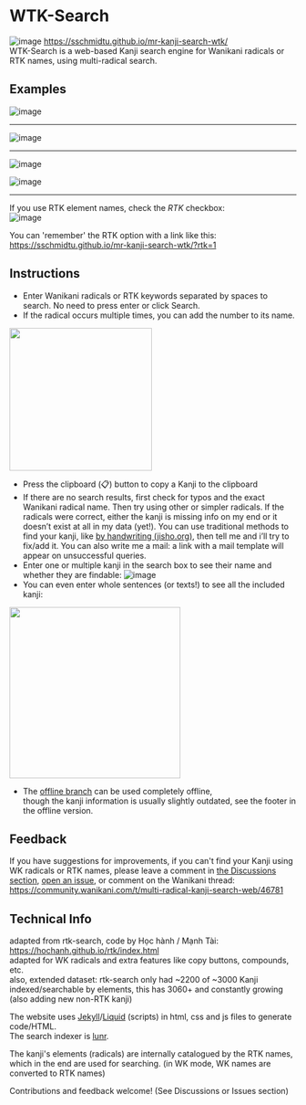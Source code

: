 # WTK-Search

![image](https://user-images.githubusercontent.com/33069673/169421950-992b9e33-b6f6-4197-8e6b-c8003cb49a1d.png)
https://sschmidtu.github.io/mr-kanji-search-wtk/ <br>
WTK-Search is a web-based Kanji search engine for Wanikani radicals or RTK names, using multi-radical search.

## Examples

![image](https://user-images.githubusercontent.com/33069673/99188399-04723480-275c-11eb-89fe-1e953056957a.png)

---

![image](https://user-images.githubusercontent.com/33069673/108462460-ee08d700-727c-11eb-9a0e-9ffc8ba15dfd.png)

---

![image](https://user-images.githubusercontent.com/33069673/99188451-53b86500-275c-11eb-9e16-00d043123529.png)

![image](https://user-images.githubusercontent.com/33069673/99188470-75195100-275c-11eb-8f6f-6e3c4e6d0d13.png)

---
If you use RTK element names, check the *RTK* checkbox:<br>
![image](https://user-images.githubusercontent.com/33069673/99189292-cd525200-2760-11eb-98be-d04f4bf1aa1d.png)

You can 'remember' the RTK option with a link like this: https://sschmidtu.github.io/mr-kanji-search-wtk/?rtk=1

## Instructions

* Enter Wanikani radicals or RTK keywords separated by spaces to search. No need to press enter or click Search.
* If the radical occurs multiple times, you can add the number to its name.
<img src="https://user-images.githubusercontent.com/33069673/165801827-87fecccf-d5dc-4815-897a-99979e842a3a.png" height="250">

* Press the clipboard (:clipboard:) button to copy a Kanji to the clipboard
* If there are no search results, first check for typos and the exact Wanikani radical name.
Then try using other or simpler radicals.
If the radicals were correct, either the kanji is missing info on my end or it doesn’t exist at all in my data (yet!).
You can use traditional methods to find your kanji, like [by handwriting (jisho.org)](https://jisho.org/#handwriting), then tell me and i’ll try to fix/add it.
You can also write me a mail: a link with a mail template will appear on unsuccessful queries.
* Enter one or multiple kanji in the search box to see their name and whether they are findable:
![image](https://user-images.githubusercontent.com/33069673/165802230-95e0640c-139a-4883-86e8-028a1b0941f5.png)
* You can even enter whole sentences (or texts!) to see all the included kanji:
<img src="https://user-images.githubusercontent.com/33069673/165802737-71a0ca08-8e13-4789-95b4-44b1ce7f8f0f.png" height="300">

* The [offline branch](https://github.com/sschmidTU/mr-kanji-search-wtk/tree/offline) can be used completely offline,<br>
though the kanji information is usually slightly outdated, see the footer in the offline version.

## Feedback

If you have suggestions for improvements, if you can't find your Kanji using WK radicals or RTK names, please leave a comment in [the Discussions section](https://github.com/sschmidTU/mr-kanji-search-wtk/discussions/21), [open an issue](https://github.com/sschmidTU/mr-kanji-search-wtk/issues),
or comment on the Wanikani thread:
https://community.wanikani.com/t/multi-radical-kanji-search-web/46781

## Technical Info

adapted from rtk-search, code by Học hành / Mạnh Tài: https://hochanh.github.io/rtk/index.html <br>
adapted for WK radicals and extra features like copy buttons, compounds, etc.<br>
also, extended dataset: rtk-search only had ~2200 of ~3000 Kanji indexed/searchable by elements, this has 3060+ and constantly growing (also adding new non-RTK kanji)

The website uses [Jekyll](https://jekyllrb.com/)/[Liquid](https://github.com/Shopify/liquid/wiki/Liquid-for-Designers) (scripts) in html, css and js files to generate code/HTML.<br>
The search indexer is [lunr](https://lunrjs.com/).

The kanji's elements (radicals) are internally catalogued by the RTK names, which in the end are used for searching. (in WK mode, WK names are converted to RTK names)

Contributions and feedback welcome! (See Discussions or Issues section)
